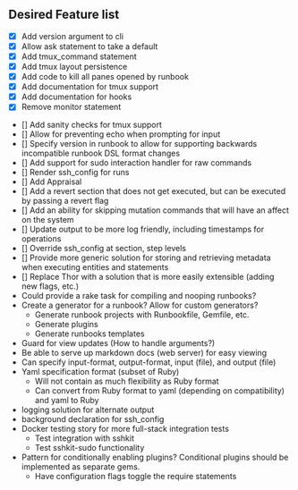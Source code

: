 ## Desired Feature list

* [X] Add version argument to cli
* [X] Allow ask statement to take a default
* [X] Add tmux_command statement
* [X] Add tmux layout persistence
* [X] Add code to kill all panes opened by runbook
* [X] Add documentation for tmux support
* [X] Add documentation for hooks
* [X] Remove monitor statement
* [] Add sanity checks for tmux support
* [] Allow for preventing echo when prompting for input
* [] Specify version in runbook to allow for supporting backwards incompatible runbook DSL format changes
* [] Add support for sudo interaction handler for raw commands
* [] Render ssh_config for runs
* [] Add Appraisal
* [] Add a revert section that does not get executed, but can be executed by passing a revert flag
* [] Add an ability for skipping mutation commands that will have an affect on the system
* [] Update output to be more log friendly, including timestamps for operations
* [] Override ssh_config at section, step levels
* [] Provide more generic solution for storing and retrieving metadata when executing entities and statements
* [] Replace Thor with a solution that is more easily extensible (adding new flags, etc.)
* Could provide a rake task for compiling and nooping runbooks?
* Create a generator for a runbook? Allow for custom generators?
  * Generate runbook projects with Runbookfile, Gemfile, etc.
  * Generate plugins
  * Generate runbooks templates
* Guard for view updates (How to handle arguments?)
* Be able to serve up markdown docs (web server) for easy viewing
* Can specify input-format, output-format, input (file), and output (file)
* Yaml specification format (subset of Ruby)
  * Will not contain as much flexibility as Ruby format
  * Can convert from Ruby format to yaml (depending on compatibility) and yaml to Ruby
* logging solution for alternate output
* background declaration for ssh_config
* Docker testing story for more full-stack integration tests
  * Test integration with sshkit
  * Test sshkit-sudo functionality
* Pattern for conditionally enabling plugins? Conditional plugins should be implemented as separate gems.
  * Have configuration flags toggle the require statements

